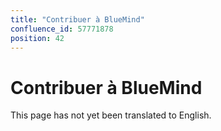 ```yaml
---
title: "Contribuer à BlueMind"
confluence_id: 57771878
position: 42
---
```

# Contribuer à BlueMind


This page has not yet been translated to English.

